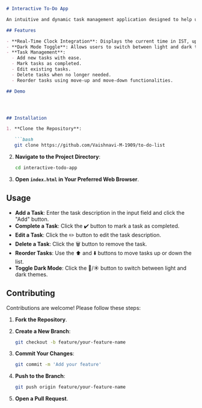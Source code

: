 ```markdown
# Interactive To-Do App

An intuitive and dynamic task management application designed to help users efficiently organize their daily activities.

## Features

- **Real-Time Clock Integration**: Displays the current time in IST, updating every second.
- **Dark Mode Toggle**: Allows users to switch between light and dark themes for optimal viewing.
- **Task Management**:
  - Add new tasks with ease.
  - Mark tasks as completed.
  - Edit existing tasks.
  - Delete tasks when no longer needed.
  - Reorder tasks using move-up and move-down functionalities.

## Demo




## Installation

1. **Clone the Repository**:

   ```bash
   git clone https://github.com/Vaishnavi-M-1909/to-do-list
   ```

2. **Navigate to the Project Directory**:

   ```bash
   cd interactive-todo-app
   ```

3. **Open `index.html` in Your Preferred Web Browser**.

## Usage

- **Add a Task**: Enter the task description in the input field and click the "Add" button.
- **Complete a Task**: Click the ✔️ button to mark a task as completed.
- **Edit a Task**: Click the ✏️ button to edit the task description.
- **Delete a Task**: Click the 🗑️ button to remove the task.
- **Reorder Tasks**: Use the ⬆️ and ⬇️ buttons to move tasks up or down the list.
- **Toggle Dark Mode**: Click the 🌙/☀️ button to switch between light and dark themes.

## Contributing

Contributions are welcome! Please follow these steps:

1. **Fork the Repository**.
2. **Create a New Branch**:

   ```bash
   git checkout -b feature/your-feature-name
   ```

3. **Commit Your Changes**:

   ```bash
   git commit -m 'Add your feature'
   ```

4. **Push to the Branch**:

   ```bash
   git push origin feature/your-feature-name
   ```

5. **Open a Pull Request**.
